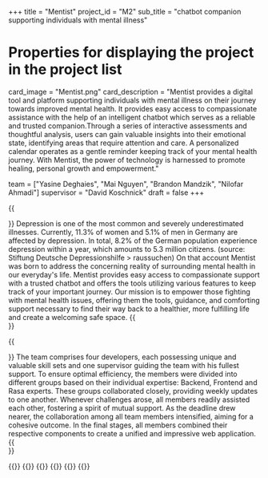 +++
title = "Mentist"
project_id = "M2"
sub_title = "chatbot companion supporting individuals with mental illness"


# Properties for displaying the project in the project list
card_image = "Mentist.png"
card_description = "Mentist provides a digital tool and platform supporting individuals with mental illness on their journey towards improved mental health. It provides easy access to compassionate assistance with the help of an intelligent chatbot which serves as a reliable and trusted companion.Through a series of interactive assessments and thoughtful analysis, users can gain valuable insights into their emotional state, identifying areas that require attention and care. A personalized calendar operates as a gentle reminder keeping track of your mental health journey. With Mentist, the power of technology is harnessed to promote healing, personal growth and empowerment." 

team = ["Yasine Deghaies", "Mai Nguyen", "Brandon Mandzik", "Nilofar Ahmadi"]
supervisor = "David Koschnick"
draft = false
+++

{{<section title="Our Goal">}}
Depression is one of the most common and severely underestimated illnesses. Currently, 11.3% of women and 5.1% of men in Germany are affected by depression. In total, 8.2% of the German population experience depression within a year, which amounts to 5.3 million citizens. (source: Stiftung Deutsche Depressionshilfe > raussuchen)
On that account Mentist was born to address the concerning reality of surrounding mental health in our everyday's life. Mentist provides easy access to compassionate support with a trusted chatbot and offers the tools utilizing various features to keep track of your important journey. Our mission is to empower those fighting with mental health issues, offering them the tools, guidance, and comforting support necessary to find their way back to a healthier, more fulfilling life and create a welcoming safe space.
{{</section>}}


{{<section title="The team">}}
The team comprises four developers, each possessing unique and valuable skill sets and one supervisor guiding the team with his fullest support. To ensure optimal efficiency, the members were divided into different groups based on their individual expertise: Backend, Frontend and Rasa experts. These groups collaborated closely, providing weekly updates to one another. Whenever challenges arose, all members readily assisted each other, fostering a spirit of mutual support.
As the deadline drew nearer, the collaboration among all team members intensified, aiming for a cohesive outcome. In the final stages, all members combined their respective components to create a unified and impressive web application.
{{</section>}} 

{{<gallery>}}
{{<team-member image="brandon.jpeg" name="Brandon">}}
{{<team-member image="nilo.jpeg" name="Nilo">}}
{{<team-member image="mai.jpeg" name="Mai">}}
{{<team-member image="yasine.jpeg" name="Yasine">}}
{{</gallery>}}

